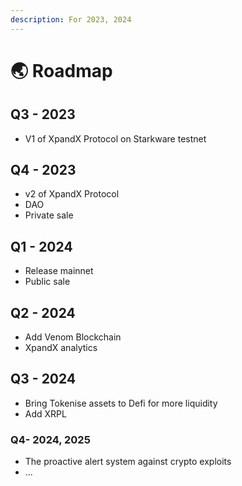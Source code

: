 ```yaml
---
description: For 2023, 2024
---
```


# 🌏 Roadmap

## Q3 - 2023

* V1 of XpandX Protocol on Starkware testnet

## Q4 - 2023

* v2 of XpandX Protocol
* DAO&#x20;
* Private sale

## Q1 - 2024

* Release mainnet&#x20;
* Public sale

## Q2 - 2024

* Add Venom Blockchain
* XpandX analytics&#x20;

## Q3 - 2024

* Bring Tokenise assets to Defi for more liquidity
* Add XRPL

### Q4- 2024, 2025

* The proactive alert system against crypto exploits
* ...
